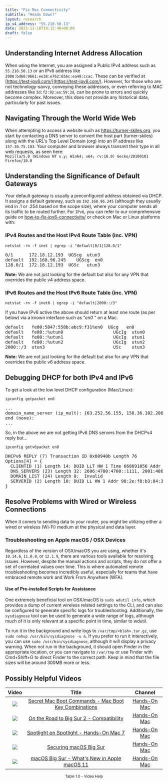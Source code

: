 ```yaml
---
title: "Fix Mac Connectivity"
subtitle: "Heads Down?"
layout: research
ip_v4_address: "55.210.50.13"
date: 2023-11-18T19:12:48+00:00
draft: false
---
```


## Understanding Internet Address Allocation

When using the Internet, you are assigned a Public IPv4 address such as ```55.210.50.13``` or an IPv6 address like ```2000:bd60:9661:ee38:e762:656c:ea48:ccac```. These can be verified at [https://test-ipv6.com/](https://test-ipv6.com/). However, for those who are not technology-savvy, conveying these addresses, or even referring to MAC addresses like ```3d:f2:92:aa:59:3d```, can be prone to errors and quickly become complex. Moreover, this does not provide any historical data, particularly for past issues.
## Navigating Through the World Wide Web

When attempting to access a website such as https://turner-skiles.org, you start by contacting a DNS server to convert the host part (turner-skiles) along with the URL's Top Level Domain (org) into an IP address like ```157.30.75.183```. Your computer and browser always transmit their type in all web requests, as seen here: <br>```Mozilla/5.0 (Windows NT x.y; Win64; x64; rv:10.0) Gecko/20100101 Firefox/10.0```
## Understanding the Significance of Default Gateways

Your default gateway is usually a preconfigured address obtained via DHCP. It assigns a default gateway, such as ```192.168.96.245``` (although they usually end in .1 or .254 based on the scope size), where your computer sends all its traffic to be routed further. For ```IPv6```, you can refer to our comprehensive guide on [how-to-fix-ipv6-connectivity/](/blog/how-to-fix-ipv6-connectivity/) or check on Mac or Linux platforms with: <br>
### IPv4 Routes and the Host IPv4 Route Table (inc. VPN)
```netstat -rn -f inet | egrep -i "default|0/1|128.0/1"```

<pre>
0/1      172.18.12.193  UGScg  utun3
default  192.168.96.245    UGScg  en0
128.0/1  172.18.12.193  UGSc   utun3</pre>

**Note:** We are not just looking for the default but also for any VPN that overrides the public v4 address space.

### IPv6 Routes and the Host IPv6 Route Table (inc. VPN)
```netstat -rn -f inet6 | egrep -i "default|2000::/3"```

If you have IPv6 active the above should return at least one route (as per below) via a known interface such as "_en0_ " on a Mac. 

<pre>
default   fe80:5847:558b:abc9:f31%en0  UGcg   en0
default   fe80::%utun0                   UGcIg  utun0
default   fe80::%utun1                   UGcIg  utun1
default   fe80::%utun2                   UGcIg  utun2
2000::/3  utun3                          USc    utun3</pre>

**Note:** We are not just looking for the default but also for any VPN that overrides the public v6 address space.
<br>

## Debugging DHCP for both IPv4 and IPv6

To get a look at the low level DHCP configuration (Mac/Linux): 

```ipconfig getpacket en0```

<pre>
...
domain_name_server (ip_mult): {63.252.56.155, 158.36.102.208}
end (none):
...</pre>

So, in the above we are not getting IPv6 DNS servers from the DHCPv4 reply but...

```ipconfig getv6packet en0```

<pre>
DHCPv6 REPLY (7) Transaction ID 0x80940b Length 76
Options[4] = {
  CLIENTID (1) Length 14: DUID LLT HW 1 Time 668691856 Addr 3d:f2:92:aa:59:3d
  DNS_SERVERS (23) Length 32: 2606:4700:4700::1111, 2001:4860:4860::8844
  DOMAIN_LIST (24) Length 0:  Invalid
  SERVERID (2) Length 10: DUID LL HW 1 Addr 98:2e:f8:b3:84:30
}</pre>




## Resolve Problems with Wired or Wireless Connections

When it comes to sending data to your router, you might be utilizing either a wired or wireless (Wi-Fi) medium at the physical and data layer.
### Troubleshooting on Apple macOS / OSX Devices
Regardless of the version of OSX/macOS you are using, whether it's ```10.14.6```, ```11.0.8```, or ```12.1.9```, there are various tools available for resolving issues. However, despite the manual actions and scripts, they do not offer a set of correlated values over time. This is where automated remote troubleshooting becomes incredibly useful, especially for teams that have embraced remote work and Work From Anywhere (WFA).
#### Use of Pre-installed Scripts for Assistance
One extremely beneficial tool on OSX/macOS is ```sudo wdutil info```, which provides a dump of current wireless related settings to the CLI, and can also be configured to generate specific logs for troubleshooting. Additionally, the ```sysdiagnose``` tool can be used to generate a wide range of logs, although much of it is only relevant at a specific point in time, similar to wdutil.

To run it in the background and write logs to ```/var/tmp/<blah>.tar.gz```, use ```sudo nohup /usr/bin/sysdiagnose -u &```. If you prefer to run it interactively, you can use ```sudo /usr/bin/sysdiagnose```, although it will display a privacy warning. When not run in the background, it should open Finder in the appropriate location, or you can navigate to ```/var/tmp``` or use Finder with Cmd+Shift+G to direct Finder to the correct path. Keep in mind that the file sizes will be around 300MB more or less.
## Possibly Helpful Videos

<link href="/plugins/lity/css/lity.min.css" rel="stylesheet">
<script src="/plugins/lity/js/lity.min.js"></script>
<div class="table1-start"></div>

|Video | Title | Channel |
| :---: | :---: | :---: |
|<a href="https://www.youtube.com/watch?v=VwNYWAxHCgM" data-lity><img src="https://i.ytimg.com/vi/VwNYWAxHCgM/default.jpg" class="img-fluid"></a>|<a href="https://www.youtube.com/watch?v=VwNYWAxHCgM" data-lity>Secret Mac Boot Commands - Mac Boot Key Combinations</a>|<a target="_blank" href="https://www.youtube.com/channel/UCg43DP8MdHVcl4rFK_delBg" >Hands-On Mac</a>|
|<a href="https://www.youtube.com/watch?v=HEbK-Tignuc" data-lity><img src="https://i.ytimg.com/vi/HEbK-Tignuc/default.jpg" class="img-fluid"></a>|<a href="https://www.youtube.com/watch?v=HEbK-Tignuc" data-lity>On the Road to Big Sur 2 - Compatibility</a>|<a target="_blank" href="https://www.youtube.com/channel/UCg43DP8MdHVcl4rFK_delBg" >Hands-On Mac</a>|
|<a href="https://www.youtube.com/watch?v=RslZ4W1EPqk" data-lity><img src="https://i.ytimg.com/vi/RslZ4W1EPqk/default.jpg" class="img-fluid"></a>|<a href="https://www.youtube.com/watch?v=RslZ4W1EPqk" data-lity>Spotlight on Spotlight - Hands-On Mac 7</a>|<a target="_blank" href="https://www.youtube.com/channel/UCg43DP8MdHVcl4rFK_delBg" >Hands-On Mac</a>|
|<a href="https://www.youtube.com/watch?v=7KdhJimuhNw" data-lity><img src="https://i.ytimg.com/vi/7KdhJimuhNw/default.jpg" class="img-fluid"></a>|<a href="https://www.youtube.com/watch?v=7KdhJimuhNw" data-lity>Securing macOS Big Sur</a>|<a target="_blank" href="https://www.youtube.com/channel/UCg43DP8MdHVcl4rFK_delBg" >Hands-On Mac</a>|
|<a href="https://www.youtube.com/watch?v=JMKi6o9kaZI" data-lity><img src="https://i.ytimg.com/vi/JMKi6o9kaZI/default.jpg" class="img-fluid"></a>|<a href="https://www.youtube.com/watch?v=JMKi6o9kaZI" data-lity>macOS Big Sur - What&#39;s New in Apple macOS 11</a>|<a target="_blank" href="https://www.youtube.com/channel/UCg43DP8MdHVcl4rFK_delBg" >Hands-On Mac</a>|

<center><small>Table 1.0 - Video Help</small></center>
 <br>
<div class="table1-end"></div>
<script type="text/javascript">
(function() {
    $('div.table1-start').nextUntil('div.table1-end', 'table').addClass('table thead-dark table-striped table-responsive rounded').attr('id', 't1');
    $('#t1').find('thead').addClass('thead-dark');
})();
</script>

